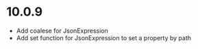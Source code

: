 10.0.9
======

- Add coalese for JsonExpression
- Add set function for JsonExpression to set a property by path